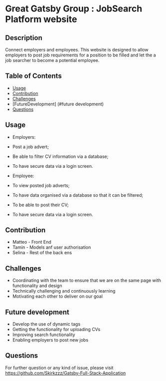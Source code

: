 # Great Gatsby Group : JobSearch Platform website

## Description
Connect employers and employees.
This website is designed to allow employers to 
post job requirements for a position to be filled 
and let the a job searcher to become a potential employee.

    
## Table of Contents
- [Usage](#usage)
- [Contribution](#contribution)
- [Challenges](#challenges)
- [FutureDevelopment] (#future development)
- [Questions](#questions)
    
    

## Usage
- Employers:
- Post a job advert;
-  Be able to filter CV information via a database;
- To have secure data via a login screen.

- Employee:
- To view posted job adverts;
- To have data organised via a database so that it can be filtered;
- To be able to post their CV;
- To have secure data via a login screen.

## Contribution
- Matteo - Front End
- Tamin - Models anf user authorisation
- Selina - Rest of the back ens

## Challenges 
- Coordinating with the team to ensure that we are on the same page
with functionality and design
- Technically challenging and continuously learning
-  Motivating each other to deliver on our goal

## Future development
- Develop the use of dynamic tags
- Getting the functionality for uploading CVs
- Improving search functionality
- Enabling employers to post new jobs
    
## Questions
For further question or any kind of issue, please visit https://github.com/Skirkzzz/Gatsby-Full-Stack-Application